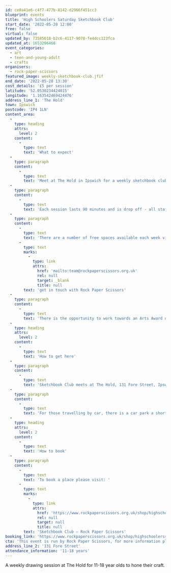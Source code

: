 ```yaml
---
id: ce0a41e6-c4f7-477b-8142-d2966f451cc3
blueprint: events
title: 'High Schoolers Saturday Sketchbook Club'
start_date: '2022-05-28 12:00'
free: false
virtual: false
updated_by: 73585618-b2c6-4117-9078-fe4dcc123fca
updated_at: 1653296468
event_categories:
  - art
  - teen-and-young-adult
  - crafts
organisers:
  - rock-paper-scissors
featured_image: weekly-sketchbook-club.jfif
end_date: '2022-05-28 13:30'
cost_details: '£5 per session'
latitude: '52.0530234424015'
longitude: '1.163542469424476'
address_line_1: 'The Hold'
town: Ipswich
postcode: 'IP4 1LN'
content_area:
  -
    type: heading
    attrs:
      level: 2
    content:
      -
        type: text
        text: 'What to expect'
  -
    type: paragraph
    content:
      -
        type: text
        text: 'Meet at The Hold in Ipswich for a weekly sketchbook club for 11-18 year olds, with a focus on illustration, collage, typography and other 2D techniques. There will be different local artists showing how they use sketchbooks in their art practice, teaching and inspiring new techniques. Each term there''s an aim to exhibit work.'
  -
    type: paragraph
    content:
      -
        type: text
        text: 'Each session lasts 90 minutes and is drop off - all staff are DBS checked and paediatric first aid qualified, along with safeguarding training. If you would like to see any of these policies, please ask.'
  -
    type: paragraph
    content:
      -
        type: text
        text: 'There are a number of free spaces available each week via our community partners, the price you pay goes towards subsidising these - if you want to find out more, '
      -
        type: text
        marks:
          -
            type: link
            attrs:
              href: 'mailto:team@rockpaperscissors.org.uk'
              rel: null
              target: _blank
              title: null
        text: 'get in touch with Rock Paper Scissors'
  -
    type: paragraph
    content:
      -
        type: text
        text: 'There is the opportunity to work towards an Arts Award qualification, so chat to Lulu at Rock Paper Scissors if that is something you are interested in.'
  -
    type: heading
    attrs:
      level: 2
    content:
      -
        type: text
        text: 'How to get here'
  -
    type: paragraph
    content:
      -
        type: text
        text: 'Sketchbook Club meets at The Hold, 131 Fore Street, Ipswich.'
  -
    type: paragraph
    content:
      -
        type: text
        text: 'For those travelling by car, there is a car park a short walk from the venue next to the student halls.'
  -
    type: heading
    attrs:
      level: 2
    content:
      -
        type: text
        text: 'How to book'
  -
    type: paragraph
    content:
      -
        type: text
        text: 'To book a place please visit: '
      -
        type: text
        marks:
          -
            type: link
            attrs:
              href: 'https://www.rockpaperscissors.org.uk/shop/highschoolerssketchbookclub'
              rel: null
              target: null
              title: null
        text: 'Sketchbook Club — Rock Paper Scissors'
booking_link: 'https://www.rockpaperscissors.org.uk/shop/highschoolerssketchbookclub'
cta: 'This event is run by Rock Paper Scissors, for more information please visit: [https://www.rockpaperscissors.org.uk/](https://www.rockpaperscissors.org.uk/)'
address_line_2: '131 Fore Street'
attendance_information: '11-18 years'
---
```

A weekly drawing session at The Hold for 11-18 year olds to hone their craft.